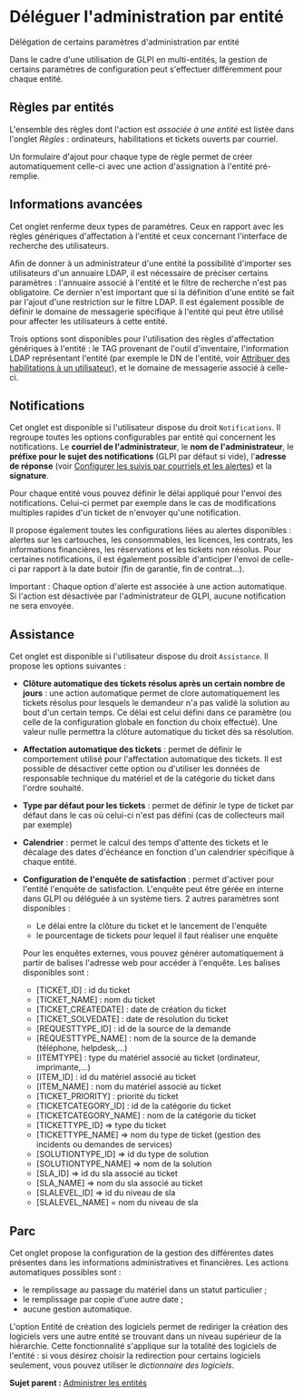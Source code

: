 Déléguer l'administration par entité
====================================

Délégation de certains paramètres d'administration par entité

Dans le cadre d'une utilisation de GLPI en multi-entités, la gestion de
certains paramètres de configuration peut s'effectuer différemment pour
chaque entité.

Règles par entités
------------------

L'ensemble des règles dont l'action est *associée à une entité* est
listée dans l'onglet *Règles* : ordinateurs, habilitations et tickets
ouverts par courriel.

Un formulaire d'ajout pour chaque type de règle permet de créer
automatiquement celle-ci avec une action d'assignation à l'entité
pré-remplie.

Informations avancées
---------------------

Cet onglet renferme deux types de paramètres. Ceux en rapport avec les
règles génériques d'affectation à l'entité et ceux concernant
l'interface de recherche des utilisateurs.

Afin de donner à un administrateur d'une entité la possibilité
d'importer ses utilisateurs d'un annuaire LDAP, il est nécessaire de
préciser certains paramètres : l'annuaire associé à l'entité et le
filtre de recherche n'est pas obligatoire. Ce dernier n'est important
que si la définition d'une entité se fait par l'ajout d'une restriction
sur le filtre LDAP. Il est également possible de définir le domaine de
messagerie spécifique à l'entité qui peut être utilisé pour affecter les
utilisateurs à cette entité.

Trois options sont disponibles pour l'utilisation des règles
d'affectation génériques à l'entité : le TAG provenant de l'outil
d'inventaire, l'information LDAP représentant l'entité (par exemple le
DN de l'entité, voir [Attribuer des habilitations à un
utilisateur](administration_rule_right.html "GLPI dispose d'un moteur d'habilitations dynamiques qui se base sur des sources externes d'authentification. Il est accessible depuis le menu Administration > Règles > Règles d'affectation d'entité et de droits.")),
et le domaine de messagerie associé à celle-ci.

Notifications
-------------

Cet onglet est disponible si l'utilisateur dispose du droit
`Notifications`. Il regroupe toutes les options configurables par entité
qui concernent les notifications. Le **courriel de l'administrateur**,
le **nom de l'administrateur**, le **préfixe pour le sujet des
notifications** (GLPI par défaut si vide), l'**adresse de réponse**
(voir [Configurer les suivis par courriels et les
alertes](config_notification_configuration.html "La configuration générale des notifications se fait depuis le menu Configuration > Notifications > Configurer les suivis par courriels et les alertes;"))
et la **signature**.

Pour chaque entité vous pouvez définir le délai appliqué pour l'envoi
des notifications. Celui-ci permet par exemple dans le cas de
modifications multiples rapides d'un ticket de n'envoyer qu'une
notification.

Il propose également toutes les configurations liées au alertes
disponibles : alertes sur les cartouches, les consommables, les
licences, les contrats, les informations financières, les réservations
et les tickets non résolus. Pour certaines notifications, il est
également possible d'anticiper l'envoi de celle-ci par rapport à la date
butoir (fin de garantie, fin de contrat...).

Important : Chaque option d'alerte est associée à une action
automatique. Si l'action est désactivée par l'administrateur de GLPI,
aucune notification ne sera envoyée.

Assistance
----------

Cet onglet est disponible si l'utilisateur dispose du droit
`Assistance`. Il propose les options suivantes :

-   **Clôture automatique des tickets résolus après un certain nombre de
    jours** : une action automatique permet de clore automatiquement les
    tickets résolus pour lesquels le demandeur n'a pas validé la
    solution au bout d'un certain temps. Ce délai est celui défini dans
    ce paramètre (ou celle de la configuration globale en fonction du
    choix effectué). Une valeur nulle permettra la clôture automatique
    du ticket dès sa résolution.
-   **Affectation automatique des tickets** : permet de définir le
    comportement utilisé pour l'affectation automatique des tickets. Il
    est possible de désactiver cette option ou d'utiliser les données de
    responsable technique du matériel et de la catégorie du ticket dans
    l'ordre souhaité.
-   **Type par défaut pour les tickets** : permet de définir le type de
    ticket par défaut dans le cas où celui-ci n'est pas défini (cas de
    collecteurs mail par exemple)
-   **Calendrier** : permet le calcul des temps d'attente des tickets et
    le décalage des dates d'échéance en fonction d'un calendrier
    spécifique à chaque entité.
-   **Configuration de l'enquête de satisfaction** : permet d'activer
    pour l'entité l'enquête de satisfaction. L'enquête peut être gérée
    en interne dans GLPI ou déléguée à un système tiers. 2 autres
    paramètres sont disponibles :
    -   Le délai entre la clôture du ticket et le lancement de l'enquête
    -   le pourcentage de tickets pour lequel il faut réaliser une
        enquête

    Pour les enquêtes externes, vous pouvez générer automatiquement à
    partir de balises l'adresse web pour accéder à l'enquête. Les
    balises disponibles sont :
    -   [TICKET\_ID] : id du ticket
    -   [TICKET\_NAME] : nom du ticket
    -   [TICKET\_CREATEDATE] : date de création du ticket
    -   [TICKET\_SOLVEDATE] : date de résolution du ticket
    -   [REQUESTTYPE\_ID] : id de la source de la demande
    -   [REQUESTTYPE\_NAME] : nom de la source de la demande (téléphone,
        helpdesk,...)
    -   [ITEMTYPE] : type du matériel associé au ticket (ordinateur,
        imprimante,...)
    -   [ITEM\_ID] : id du matériel associé au ticket
    -   [ITEM\_NAME] : nom du matériel associé au ticket
    -   [TICKET\_PRIORITY] : priorité du ticket
    -   [TICKETCATEGORY\_ID] : id de la catégorie du ticket
    -   [TICKETCATEGORY\_NAME] : nom de la catégorie du ticket
    -   [TICKETTYPE\_ID] =\> type du ticket
    -   [TICKETTYPE\_NAME] =\> nom du type de ticket (gestion des
        incidents ou demandes de services)
    -   [SOLUTIONTYPE\_ID] =\> id du type de solution
    -   [SOLUTIONTYPE\_NAME] =\> nom de la solution
    -   [SLA\_ID] =\> id du sla associé au ticket
    -   [SLA\_NAME] =\> nom du sla associé au ticket
    -   [SLALEVEL\_ID] =\> id du niveau de sla
    -   [SLALEVEL\_NAME] = nom du niveau de sla

Parc
----

Cet onglet propose la configuration de la gestion des différentes dates
présentes dans les informations administratives et financières. Les
actions automatiques possibles sont :

-   le remplissage au passage du matériel dans un statut particulier ;
-   le remplissage par copie d'une autre date ;
-   aucune gestion automatique.

L'option Entité de création des logiciels permet de rediriger la
création des logiciels vers une autre entité se trouvant dans un niveau
supérieur de la hiérarchie. Cette fonctionnalité s'applique sur la
totalité des logiciels de l'entité : si vous désirez choisir la
redirection pour certains logiciels seulement, vous pouvez utiliser le
*dictionnaire des logiciels*.

**Sujet parent :** [Administrer les
entités](../glpi/administration_entity.html "Dans GLPI, administrer les entités peut se faire à partir du menu Administration > Entités.")
